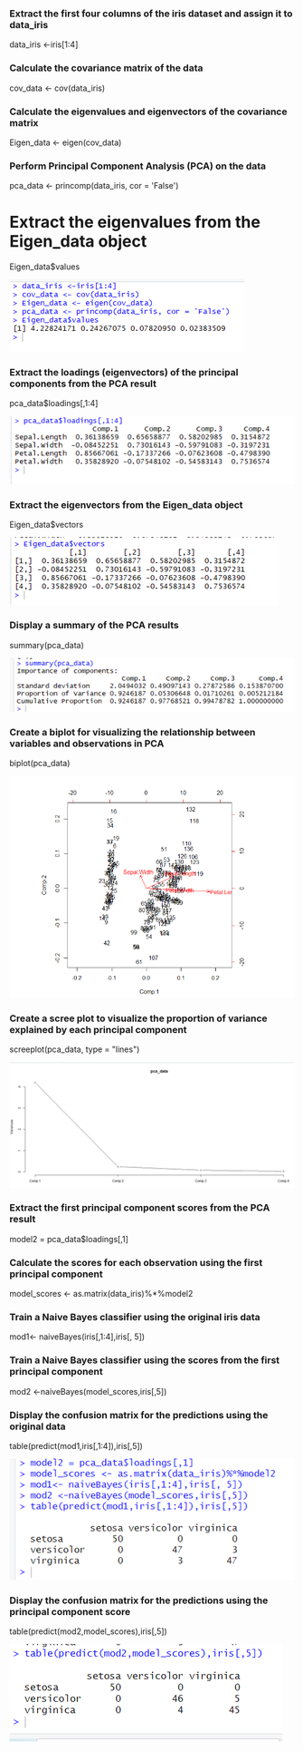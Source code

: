 ### Extract the first four columns of the iris dataset and assign it to data_iris

data_iris <-iris[1:4]

### Calculate the covariance matrix of the data

cov_data <- cov(data_iris)

### Calculate the eigenvalues and eigenvectors of the covariance matrix

Eigen_data <- eigen(cov_data)

### Perform Principal Component Analysis (PCA) on the data

pca_data <- princomp(data_iris, cor = 'False')

# Extract the eigenvalues from the Eigen_data object

Eigen_data$values

<img src = "https://github.com/dhavltharkaaar/R_Programming_Projects/blob/main/Iris_naivebayes/Markdown/01.PNG">

### Extract the loadings (eigenvectors) of the principal components from the PCA result

pca_data$loadings[,1:4]

<img src = "https://github.com/dhavltharkaaar/R_Programming_Projects/blob/main/Iris_naivebayes/Markdown/02.PNG">

### Extract the eigenvectors from the Eigen_data object

Eigen_data$vectors

<img src = "https://github.com/dhavltharkaaar/R_Programming_Projects/blob/main/Iris_naivebayes/Markdown/03.PNG">

### Display a summary of the PCA results

summary(pca_data)

<img src = "https://github.com/dhavltharkaaar/R_Programming_Projects/blob/main/Iris_naivebayes/Markdown/04.PNG">

### Create a biplot for visualizing the relationship between variables and observations in PCA

biplot(pca_data)

<img src = "https://github.com/dhavltharkaaar/R_Programming_Projects/blob/main/Iris_naivebayes/Markdown/05.PNG">

### Create a scree plot to visualize the proportion of variance explained by each principal component

screeplot(pca_data, type = "lines")

<img src = "https://github.com/dhavltharkaaar/R_Programming_Projects/blob/main/Iris_naivebayes/Markdown/06.PNG">

### Extract the first principal component scores from the PCA result

model2 = pca_data$loadings[,1]

### Calculate the scores for each observation using the first principal component

model_scores <- as.matrix(data_iris)%*%model2

### Train a Naive Bayes classifier using the original iris data

mod1<- naiveBayes(iris[,1:4],iris[, 5])

### Train a Naive Bayes classifier using the scores from the first principal component

mod2 <-naiveBayes(model_scores,iris[,5])

### Display the confusion matrix for the predictions using the original data

table(predict(mod1,iris[,1:4]),iris[,5])

<img src = "https://github.com/dhavltharkaaar/R_Programming_Projects/blob/main/Iris_naivebayes/Markdown/07.png">

### Display the confusion matrix for the predictions using the principal component score

table(predict(mod2,model_scores),iris[,5])

<img src = "https://github.com/dhavltharkaaar/R_Programming_Projects/blob/main/Iris_naivebayes/Markdown/08.PNG">
